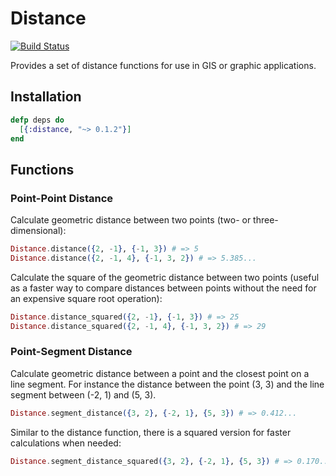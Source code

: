 # Distance

[![Build Status](https://travis-ci.org/pkinney/distance.svg?branch=master)](https://travis-ci.org/pkinney/distance)

Provides a set of distance functions for use in GIS or graphic applications.

## Installation

```elixir
defp deps do
  [{:distance, "~> 0.1.2"}]
end
```

## Functions

### Point-Point Distance

Calculate geometric distance between two points (two- or three-dimensional):

```elixir
Distance.distance({2, -1}, {-1, 3}) # => 5
Distance.distance({2, -1, 4}, {-1, 3, 2}) # => 5.385...
```

Calculate the square of the geometric distance between two points (useful as
  a faster way to compare distances between points without the need for an
  expensive square root operation):

```elixir
Distance.distance_squared({2, -1}, {-1, 3}) # => 25
Distance.distance_squared({2, -1, 4}, {-1, 3, 2}) # => 29
```

### Point-Segment Distance

Calculate geometric distance between a point and the closest point on a line
segment.  For instance the distance between the point (3, 3) and the line
segment between (-2, 1) and (5, 3).

```elixir
Distance.segment_distance({3, 2}, {-2, 1}, {5, 3}) # => 0.412...
```

Similar to the distance function, there is a squared version for faster
calculations when needed:

```elixir
Distance.segment_distance_squared({3, 2}, {-2, 1}, {5, 3}) # => 0.170...
```
